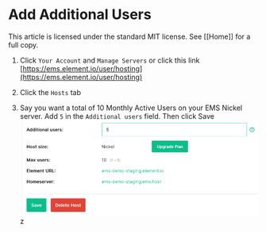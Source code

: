 # Add Additional Users <!-- omit in toc -->

This article is licensed under the standard MIT license. See [[Home]] for a full copy.

1. Click `Your Account` and `Manage Servers` or click this link [https://ems.element.io/user/hosting](https://ems.element.io/user/hosting)

1. Click the `Hosts` tab

1. Say you want a total of 10 Monthly Active Users on your EMS Nickel server. Add `5` in the `Additional users` field. Then click Save
![](images/Screen%20Shot%202020-07-30%20at%202.28.57%20PM.png)
z